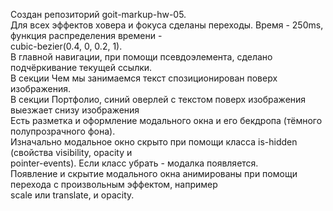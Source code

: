 Создан репозиторий goit-markup-hw-05.</br>
Для всех эффектов ховера и фокуса сделаны переходы. Время - 250ms, функция распределения времени -</br> cubic-bezier(0.4, 0, 0.2, 1).</br>
В главной навигации, при помощи псевдоэлемента, сделано подчёркивание текущей ссылки.</br>
В секции Чем мы занимаемся текст спозиционирован поверх изображения.</br>
В секции Портфолио, синий оверлей с текстом поверх изображения выезжает снизу изображения</br>
Есть разметка и оформление модального окна и его бекдропа (тёмного полупрозрачного фона).</br>
Изначально модальное окно скрыто при помощи класса is-hidden (свойства visibility, opacity и </br>pointer-events). Если класс убрать - модалка появляется.</br>
Появление и скрытие модального окна анимированы при помощи перехода с произвольным эффектом, например <br>
scale или translate, и opacity.</br>
